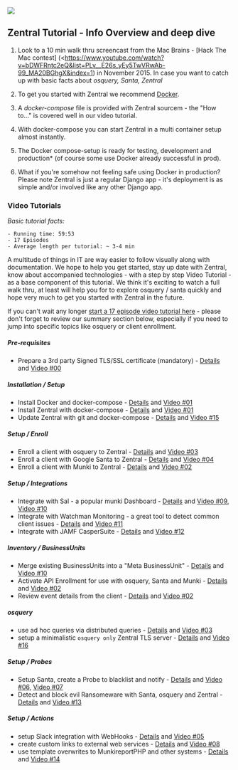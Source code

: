 ![](https://github.com/apfelwerk/Zentral/wiki/images/Zentral_base_RGB.png)
## Zentral Tutorial - Info Overview and deep dive

1) Look to a 10 min walk thru screencast from the Mac Brains - [Hack The Mac contest] (<https://www.youtube.com/watch?v=bDWFRntc2eQ&list=PLv__E26s_yEy5TwVRwAb-99_MA20BGhgX&index=1) in November 2015. In case you want to catch up with basic facts about *osquery, Santa, Zentral*

2) To get you started with Zentral we recommend [Docker](<https://docs.docker.com>).

3) A *docker-compose* file is provided with Zentral sourcem - the "How to..." is covered well in our video tutorial.

4) With docker-compose you can start Zentral in a multi container setup almost instantly.

5) The Docker compose-setup is ready for testing, development and production* (of course some  use Docker already successful in prod).

6) What if you're somehow not feeling safe using Docker in production? Please note Zentral is just a regular Django app - it's deployment is as simple and/or involved like any other Django app.


### Video Tutorials

*Basic tutorial facts:*

```
- Running time: 59:53
- 17 Episodes
- Average length per tutorial: ~ 3-4 min
```

A multitude of things in IT are way easier to follow visually along with documentation.
We hope to help you get started, stay up date with Zentral, know about accompanied technologies - with a step by step Video Tutorial - as a base component of this tutorial. We think it's exciting to watch a full walk thru, at least will help you for to explore osquery /  santa quickly and hope very much to get you started with Zentral in the future.

If you can't wait any longer [start a 17 episode video tutorial here](<https://goo.gl/qsIVkl>) - please don't forget to review our summary section below, especially if you need to jump into specific topics like osquery or client enrollment.


##### Pre-requisites
- Prepare a 3rd party Signed TLS/SSL certificate (mandatory) - [Details](https://github.com/zentralopensource/docs/blob/master/zentral-tutorial-ref.md) and [Video \#00](<https://www.youtube.com/watch?v=01J3HPrZ-04>)

##### Installation / Setup

- Install Docker and docker-compose - [Details](https://github.com/zentralopensource/docs/blob/master/zentral-tutorial-ref.md) and [Video \#01](https://www.youtube.com/watch?v=gmF0jaDbZ7o)
- Install Zentral with docker-compose - [Details](https://github.com/zentralopensource/docs/blob/master/zentral-tutorial-ref.md) and [Video \#01](https://www.youtube.com/watch?v=gmF0jaDbZ7o)
- Update Zentral with git and docker-compose - [Details](https://github.com/zentralopensource/docs/blob/master/zentral-tutorial-ref.md) and [Video \#15](<https://www.youtube.com/watch?v=_G2LH00sJFs>)

##### Setup / Enroll

- Enroll a client with osquery to Zentral - [Details](https://github.com/zentralopensource/docs/blob/master/zentral-tutorial-ref.md) and [Video \#03](<https://www.youtube.com/watch?v=F1P0NTVLJqQ>)
- Enroll a client with Google Santa to Zentral - [Details](https://github.com/zentralopensource/docs/blob/master/zentral-tutorial-ref.md) and [Video \#04](<https://www.youtube.com/watch?v=IKgH8WWJTaA>)
- Enroll a client with Munki to Zentral - [Details](https://github.com/zentralopensource/docs/blob/master/zentral-tutorial-ref.md) and [Video \#02](<https://www.youtube.com/watch?v=LT7-nU0JwvE>)

##### Setup / Integrations

- Integrate with Sal - a popular munki Dashboard - [Details](https://github.com/zentralopensource/docs/blob/master/zentral-tutorial-ref.md) and [Video \#09](<https://www.youtube.com/watch?v=E3rJ73V8WsU>), [Video \#10](<https://www.youtube.com/watch?v=C7W0v94Pv74>)
- Integrate with Watchman Monitoring - a great tool to detect common client issues - [Details](https://github.com/zentralopensource/docs/blob/master/zentral-tutorial-ref.md) and [Video \#11](<https://www.youtube.com/watch?v=IPL03ebYcd4>)
- Integrate with JAMF CasperSuite - [Details](https://github.com/zentralopensource/docs/blob/master/zentral-tutorial-ref.md) and [Video \#12](<https://www.youtube.com/watch?v=CoCZ7nK3UFA>)

##### Inventory / BusinessUnits

- Merge existing BusinessUnits into a "Meta BusinessUnit" - [Details](https://github.com/zentralopensource/docs/blob/master/zentral-tutorial-ref.md) and [Video \#10](<https://www.youtube.com/watch?v=C7W0v94Pv74>)
- Activate API Enrollment for use with osquery, Santa and Munki - [Details](https://github.com/zentralopensource/docs/blob/master/zentral-tutorial-ref.md) and [Video \#02](<https://www.youtube.com/watch?v=LT7-nU0JwvE>)
- Review event details from the client - [Details](https://github.com/zentralopensource/docs/blob/master/zentral-tutorial-ref.md) and [Video \#02](<https://www.youtube.com/watch?v=LT7-nU0JwvE>)

##### osquery

- use ad hoc queries via distributed queries - [Details](https://github.com/zentralopensource/docs/blob/master/zentral-tutorial-ref.md) and [Video \#03](<https://www.youtube.com/watch?v=F1P0NTVLJqQ>)
- setup a minimalistic `osquery only` Zentral TLS server - [Details](https://github.com/zentralopensource/docs/blob/master/zentral-tutorial-ref.md) and [Video \#16](<https://www.youtube.com/watch?v=6SvnfmncrD4>)

##### Setup / Probes

- Setup Santa, create a Probe to blacklist and notify - [Details](https://github.com/zentralopensource/docs/blob/master/zentral-tutorial-ref.md) and [Video \#06](<https://www.youtube.com/watch?v=2YEdNs6VwTs>), [Video \#07](<https://www.youtube.com/watch?v=8o8EwaaHOrU>)
- Detect and block evil Ransomeware with Santa, osquery and Zentral - [Details](https://github.com/zentralopensource/docs/blob/master/zentral-tutorial-ref.md) and [Video \#13](<https://www.youtube.com/watch?v=GzZewrXbO-s>)

##### Setup / Actions

- setup Slack integration with WebHooks - [Details](https://github.com/zentralopensource/docs/blob/master/zentral-tutorial-ref.md) and [Video \#05](<https://www.youtube.com/watch?v=YSjdgO7p2mU>)
- create custom links to external web services - [Details](https://github.com/zentralopensource/docs/blob/master/zentral-tutorial-ref.md) and [Video \#08](<https://www.youtube.com/watch?v=aVBGjtuy6EU>)
- use template overwrites to MunkireportPHP and other systems - [Details](https://github.com/zentralopensource/docs/blob/master/zentral-tutorial-ref.md) and [Video \#14](<https://www.youtube.com/watch?v=BfTteF2Y62A>)
